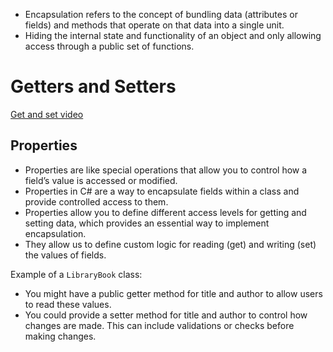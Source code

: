 - Encapsulation refers to the concept of bundling data (attributes or fields) and methods that operate on that data into a single unit.
- Hiding the internal state and functionality of an object and only allowing access through a public set of functions.


# Getters and Setters
[Get and set video](https://www.youtube.com/watch?v=8FmE_-QXg3Y&t=175s)
## Properties 
- Properties are like special operations that allow you to control how a field’s value is accessed or modified.
- Properties in C# are a way to encapsulate fields within a class and provide controlled access to them.
- Properties allow you to define different access levels for getting and setting data, which provides an essential way to implement encapsulation. 
- They allow us to define custom logic for reading (get) and writing (set) the values of fields.


Example of a `LibraryBook` class:
- You might have a public getter method for title and author to allow users to read these values.
- You could provide a setter method for title and author to control how changes are made. This can include validations or checks before making changes.
